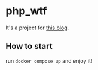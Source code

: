 # php_wtf
It's a project for [this blog](https://szlforgithub.github.io/post/php_wtf/).

## How to start
run `docker compose up` and enjoy it!

